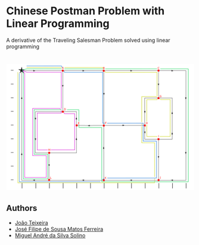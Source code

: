 # Chinese Postman Problem with Linear Programming
A derivative of the Traveling Salesman Problem solved using linear programming

<h1 align="center">
  <img alt="Solution" src="report/images/desafioSolucao.png" width="750px">
</h1>

## Authors
* [João Teixeira](https://github.com/jtexeira)
* [José Filipe de Sousa Matos Ferreira](https://github.com/JoseFilipeFerreira)
* [Miguel André da Silva Solino](https://github.com/Manilator)
